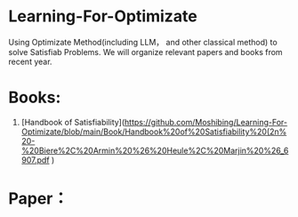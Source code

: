 # Learning-For-Optimizate
Using Optimizate Method(including LLM， and other classical method) to solve Satisfiab Problems.
We will organize relevant papers and books from recent year.

# Books:
1. [Handbook of Satisfiability](https://github.com/Moshibing/Learning-For-Optimizate/blob/main/Book/Handbook%20of%20Satisfiability%20(2n%20-%20Biere%2C%20Armin%20%26%20Heule%2C%20Marjin%20%26_6907.pdf )


# Paper：
